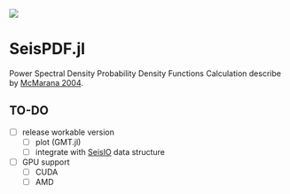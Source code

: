 [![][action-img]][action-url]

# SeisPDF.jl
Power Spectral Density Probability Density Functions Calculation
describe by [McMarana 2004](https://pubs.usgs.gov/of/2005/1438/).

## TO-DO
- [ ] release workable version
    - [ ] plot (GMT.jl)
    - [ ] integrate with [SeisIO](https://github.com/jpjones76/SeisIO.jl) data structure
- [ ] GPU support
    - [ ] CUDA
    - [ ] AMD

<!-- URLS -->
[action-img]: https://github.com/Cuda-Chen/SeisPDF.jl/workflows/CI/badge.svg
[action-url]: https://github.com/Cuda-Chen/SeisPDF.jl/actions
